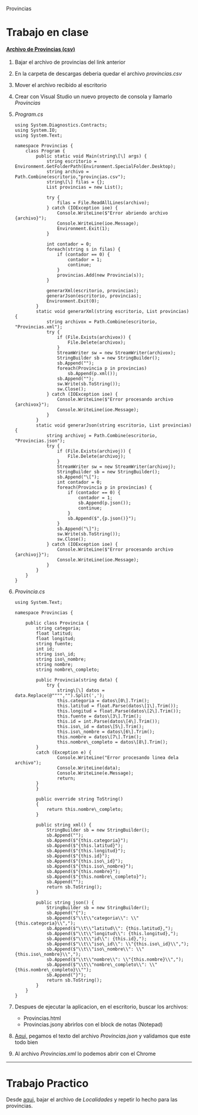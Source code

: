  Provincias 

Trabajo en clase
================

#### [Archivo de Provincias (csv)](https://infra.datos.gob.ar/catalog/modernizacion/dataset/7/distribution/7.7/download/provincias.csv)

1.  Bajar el archivo de provincias del link anterior
2.  En la carpeta de descargas deberia quedar el archivo _provincias.csv_
3.  Mover el archivo recibido al escritorio
4.  Crear con Visual Studio un nuevo proyecto de consola y llamarlo _Provincias_
5.  _Program.cs_
    
        using System.Diagnostics.Contracts;
        using System.IO;
        using System.Text;
        
        namespace Provincias {
            class Program {
                public static void Main(string\[\] args) {
                    string escritorio = Environment.GetFolderPath(Environment.SpecialFolder.Desktop);
                    string archivo = Path.Combine(escritorio,"provincias.csv");
                    string\[\] filas = {};
                    List provincias = new List();
        
                    try {
                        filas = File.ReadAllLines(archivo);
                    } catch (IOException ioe) {
                        Console.WriteLine($"Error abriendo archivo {archivo}");
                        Console.WriteLine(ioe.Message);
                        Environment.Exit(1);
                    }
        
                    int contador = 0;
                    foreach(string s in filas) {
                        if (contador == 0) {
                            contador = 1;
                            continue;
                        }
                        provincias.Add(new Provincia(s));
                    }
        
                    generarXml(escritorio, provincias);
                    generarJson(escritorio, provincias);
                    Environment.Exit(0);
                }
                static void generarXml(string escritorio, List provincias) {
                    string archivox = Path.Combine(escritorio, "Provincias.xml");
                    try {
                        if (File.Exists(archivox)) {
                            File.Delete(archivox);
                        }
                        StreamWriter sw = new StreamWriter(archivox);
                        StringBuilder sb = new StringBuilder();
                        sb.Append("");
                        foreach(Provincia p in provincias)
                            sb.Append(p.xml());
                        sb.Append("");
                        sw.Write(sb.ToString());
                        sw.Close();
                    } catch (IOException ioe) {
                        Console.WriteLine($"Error procesando archivo {archivox}");
                        Console.WriteLine(ioe.Message);
                    }
                }    
                static void generarJson(string escritorio, List provincias) {
                    string archivoj = Path.Combine(escritorio, "Provincias.json");
                    try {
                        if (File.Exists(archivoj)) {
                            File.Delete(archivoj);
                        }
                        StreamWriter sw = new StreamWriter(archivoj);
                        StringBuilder sb = new StringBuilder();
                        sb.Append("\[");
                        int contador = 0;
                        foreach(Provincia p in provincias) {
                            if (contador == 0) {
                                contador = 1;
                                sb.Append(p.json());
                                continue;
                            }
                            sb.Append($",{p.json()}");
                        }
                        sb.Append("\]");
                        sw.Write(sb.ToString());
                        sw.Close();
                    } catch (IOException ioe) {
                        Console.WriteLine($"Error procesando archivo {archivoj}");
                        Console.WriteLine(ioe.Message);
                    }
                }    
            }
        }            
            
    
6.  _Provincia.cs_
    
        using System.Text;
    
        namespace Provincias {
    
            public class Provincia {
                string categoria;
                float latitud;
                float longitud;
                string fuente;
                int id;
                string iso\_id;
                string iso\_nombre;
                string nombre;
                string nombre\_completo;
    
                public Provincia(string data) {
                    try {
                        string\[\] datos = data.Replace(@"""","").Split(',');
                        this.categoria = datos\[0\].Trim();
                        this.latitud = float.Parse(datos\[1\].Trim());
                        this.longitud = float.Parse(datos\[2\].Trim());
                        this.fuente = datos\[3\].Trim();
                        this.id = int.Parse(datos\[4\].Trim());
                        this.iso\_id = datos\[5\].Trim();
                        this.iso\_nombre = datos\[6\].Trim();
                        this.nombre = datos\[7\].Trim();
                        this.nombre\_completo = datos\[8\].Trim();
                }
                catch (Exception e) {
                        Console.WriteLine("Error procesando linea dela archivo");
                        Console.WriteLine(data);
                        Console.WriteLine(e.Message);
                        return;
                }
                }
    
                public override string ToString()
                {
                    return this.nombre\_completo;
                }
    
                public string xml() {
                    StringBuilder sb = new StringBuilder();
                    sb.Append("");
                    sb.Append($"{this.categoria}");
                    sb.Append($"{this.latitud}");
                    sb.Append($"{this.longitud}");
                    sb.Append($"{this.id}");
                    sb.Append($"{this.iso\_id}");
                    sb.Append($"{this.iso\_nombre}");
                    sb.Append($"{this.nombre}");
                    sb.Append($"{this.nombre\_completo}");
                    sb.Append("");
                    return sb.ToString();
                }
                
                public string json() {
                    StringBuilder sb = new StringBuilder();
                    sb.Append("{");
                    sb.Append($"\\t\\"categoria\\": \\"{this.categoria}\\",");
                    sb.Append($"\\t\\"latitud\\": {this.latitud},");
                    sb.Append($"\\t\\"longitud\\": {this.longitud},");
                    sb.Append($"\\t\\"id\\": {this.id},");
                    sb.Append($"\\t\\"iso\_id\\": \\"{this.iso\_id}\\",");
                    sb.Append($"\\t\\"iso\_nombre\\": \\"{this.iso\_nombre}\\",");
                    sb.Append($"\\t\\"nombre\\": \\"{this.nombre}\\",");
                    sb.Append($"\\t\\"nombre\_completo\\": \\"{this.nombre\_completo}\\"");
                    sb.Append("}");
                    return sb.ToString();
                }
            }
        }
            
    
7.  Despues de ejecutar la aplicacion, en el escritorio, buscar los archivos:
    *   Provincias.html
    *   Provincias.jsony abrirlos con el block de notas (Notepad)
8.  [Aqui,](https://jsonlint.com/) pegamos el texto del archivo _Provincias.json_ y validamos que este todo bien
9.  Al archivo _Provincias.xml_ lo podemos abrir con el Chrome

* * *

Trabajo Practico
================

Desde [aqui,](https://infra.datos.gob.ar/catalog/modernizacion/dataset/7/distribution/7.10/download/localidades.csv) bajar el archivo de _Localidades_ y repetir lo hecho para las provincias.